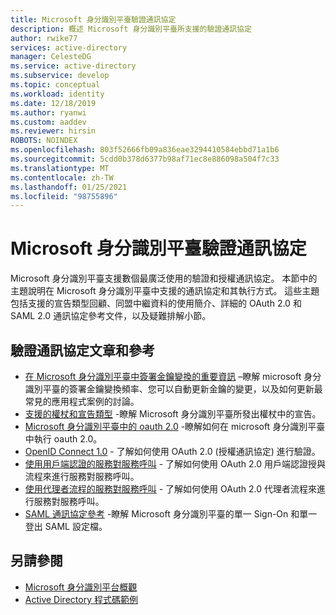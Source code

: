```yaml
---
title: Microsoft 身分識別平臺驗證通訊協定
description: 概述 Microsoft 身分識別平臺所支援的驗證通訊協定
author: rwike77
services: active-directory
manager: CelesteDG
ms.service: active-directory
ms.subservice: develop
ms.topic: conceptual
ms.workload: identity
ms.date: 12/18/2019
ms.author: ryanwi
ms.custom: aaddev
ms.reviewer: hirsin
ROBOTS: NOINDEX
ms.openlocfilehash: 803f52666fb09a836eae3294410584ebbd71a1b6
ms.sourcegitcommit: 5cdd0b378d6377b98af71ec8e886098a504f7c33
ms.translationtype: MT
ms.contentlocale: zh-TW
ms.lasthandoff: 01/25/2021
ms.locfileid: "98755896"
---
```

# <a name="microsoft-identity-platform-authentication-protocols"></a>Microsoft 身分識別平臺驗證通訊協定

Microsoft 身分識別平臺支援數個最廣泛使用的驗證和授權通訊協定。 本節中的主題說明在 Microsoft 身分識別平臺中支援的通訊協定和其執行方式。 這些主題包括支援的宣告類型回顧、同盟中繼資料的使用簡介、詳細的 OAuth 2.0  和 SAML 2.0 通訊協定參考文件，以及疑難排解小節。

## <a name="authentication-protocols-articles-and-reference"></a>驗證通訊協定文章和參考

* [在 Microsoft 身分識別平臺中簽署金鑰變換的重要資訊](active-directory-signing-key-rollover.md) –瞭解 microsoft 身分識別平臺的簽署金鑰變換頻率、您可以自動更新金鑰的變更，以及如何更新最常見的應用程式案例的討論。
* [支援的權杖和宣告類型](id-tokens.md) -瞭解 Microsoft 身分識別平臺所發出權杖中的宣告。
* [Microsoft 身分識別平臺中的 oauth 2.0](v2-oauth2-auth-code-flow.md) -瞭解如何在 microsoft 身分識別平臺中執行 oauth 2.0。
* [OpenID Connect 1.0](v2-protocols-oidc.md) - 了解如何使用 OAuth 2.0 (授權通訊協定) 進行驗證。
* [使用用戶端認證的服務對服務呼叫](v2-oauth2-client-creds-grant-flow.md) - 了解如何使用 OAuth 2.0 用戶端認證授與流程來進行服務對服務呼叫。
* [使用代理者流程的服務對服務呼叫](v2-oauth2-on-behalf-of-flow.md) - 了解如何使用 OAuth 2.0 代理者流程來進行服務對服務呼叫。
* [SAML 通訊協定參考](active-directory-saml-protocol-reference.md) -瞭解 Microsoft 身分識別平臺的單一 Sign-On 和單一登出 SAML 設定檔。

## <a name="see-also"></a>另請參閱

* [Microsoft 身分識別平台概觀](v2-overview.md)
* [Active Directory 程式碼範例](sample-v2-code.md)
